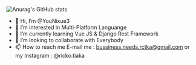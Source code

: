 ![Anurag's GitHub stats](https://github-readme-stats.vercel.app/api?username=younixue3&show_icons=true&theme=dark)

- 👋 Hi, I’m @YouNixue3
- 👀 I’m interested in Multi-Platform Languange
- 🌱 I’m currently learning Vue JS & Django Rest Framework
- 💞️ I’m looking to collaborate with Everybody
- 📫 How to reach me E-mail me : bussiness.needs.rctka@gmail.com or my Instagram : @ricko.tiaka

<!---
YouNixue3/YouNixue3 is a ✨ special ✨ repository because its `README.md` (this file) appears on your GitHub profile.
You can click the Preview link to take a look at your changes.
--->
